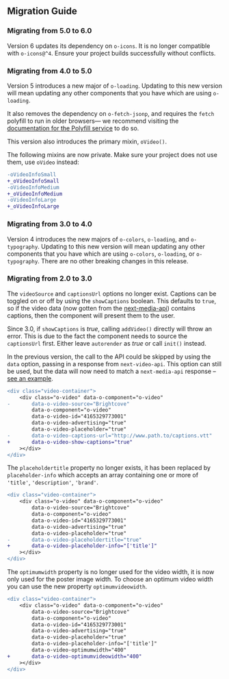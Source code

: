 
## Migration Guide

### Migrating from 5.0 to 6.0

Version 6 updates its dependency on `o-icons`. It is no longer compatible with `o-icons@^4`. Ensure your project builds successfully without conflicts.

### Migrating from 4.0 to 5.0

Version 5 introduces a new major of `o-loading`. Updating to this new version will mean updating any other components that you have which are using `o-loading`.

It also removes the dependency on `o-fetch-jsonp`, and requires the `fetch` polyfill to run in older browsers— we recommend visiting the [documentation for the Polyfill service](https://origami-test.ft.com/docs/components/compatibility/#polyfill-service) to do so.

This version also introduces the primary mixin, `oVideo()`.

The following mixins are now private. Make sure your project does not use them, use `oVideo` instead:

```diff
-oVideoInfoSmall
+_oVideoInfoSmall
-oVideoInfoMedium
+_oVideoInfoMedium
-oVideoInfoLarge
+_oVideoInfoLarge
```

### Migrating from 3.0 to 4.0

Version 4 introduces the new majors of `o-colors`, `o-loading`, and `o-typography`. Updating to this new version will mean updating any other components that you have which are using `o-colors`, `o-loading`, or `o-typography`. There are no other breaking changes in this release.

### Migrating from 2.0 to 3.0

The `videoSource` and `captionsUrl` options no longer exist. Captions can be toggled on or off by using the `showCaptions` boolean. This defaults to `true`, so if the video data (now gotten from the [next-media-api](https://github.com/Financial-Times/next-media-api)) contains captions, then the component will present them to the user.

Since 3.0, if `showCaptions` is *true*, calling `addVideo()` directly will throw an error. This is due to the fact the component needs to source the `captionsUrl` first. Either leave `autorender` as *true* or call `init()` instead.

In the previous version, the call to the API could be skipped by using the `data` option, passing in a response from `next-video-api`. This option can still be used, but the data will now need to match a `next-media-api` response – [see an example](https://next-media-api.ft.com/v1/eebe9cb5-8d4c-3bd7-8dd9-50e869e2f526).

```diff
<div class="video-container">
	<div class="o-video" data-o-component="o-video"
-		data-o-video-source="Brightcove"
		data-o-component="o-video"
		data-o-video-id="4165329773001"
		data-o-video-advertising="true"
		data-o-video-placeholder="true"
- 		data-o-video-captions-url="http://www.path.to/captions.vtt"
+ 		data-o-video-show-captions="true"
	></div>
</div>
```

The `placeholdertitle` property no longer exists, it has been replaced by `placeholder-info` which accepts an array containing one or more of `'title'`, `'description'`, `'brand'`.

```diff
<div class="video-container">
	<div class="o-video" data-o-component="o-video"
		data-o-video-source="Brightcove"
		data-o-component="o-video"
		data-o-video-id="4165329773001"
		data-o-video-advertising="true"
		data-o-video-placeholder="true"
- 		data-o-video-placeholdertitle="true"
+ 		data-o-video-placeholder-info="['title']"
	></div>
</div>
```

The `optimumwidth` property is no longer used for the video width, it is now only used for the poster image width. To choose an optimum video width you can use the new property `optimumvideowidth`.


```diff
<div class="video-container">
	<div class="o-video" data-o-component="o-video"
		data-o-video-source="Brightcove"
		data-o-component="o-video"
		data-o-video-id="4165329773001"
		data-o-video-advertising="true"
		data-o-video-placeholder="true"
		data-o-video-placeholder-info="['title']"
		data-o-video-optimumwidth="400"
+ 		data-o-video-optimumvideowidth="400"
	></div>
</div>
```
